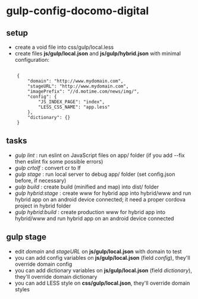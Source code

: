 # gulp-config-docomo-digital

## setup

- create a void file into css/gulp/local.less
- create files **js/gulp/local.json** and **js/gulp/hybrid.json** with minimal configuration:

<code>
    {
        "domain": "http://www.mydomain.com",
        "stageURL": "http://www.mydomain.com",
        "imagePrefix": "//d.motime.com/news/img/",
        "config": {
            "JS_INDEX_PAGE": "index",
            "LESS_CSS_NAME": "app.less"
        },
        "dictionary": {}
    }
</code>

## tasks

- *gulp lint* : run eslint on JavaScript files on app/ folder (if you add --fix then eslint fix some possible errors)
- *gulp crtolf* : convert cr to lf
- *gulp stage* : run local server to debug app/ folder (set config.json before, if necessary)
- *gulp build* : create build (minified and map) into dist/ folder
- *gulp hybrid:stage* : create www for hybrid app into hybrid/www and run hybrid app on an android device connected; it need a proper cordova project in hybrid folder
- *gulp hybrid:build* : create production www for hybrid app into hybrid/www and run hybrid app on an android device connected

## gulp stage

- edit *domain* and *stageURL* on **js/gulp/local.json** with domain to test
- you can add config variables on **js/gulp/local.json** (field *config*), they'll override domain config
- you can add dictionary variables on **js/gulp/local.json** (field *dictionary*), they'll override domain dictionary
- you can add LESS style on **css/gulp/local.json**, they'll override domain styles